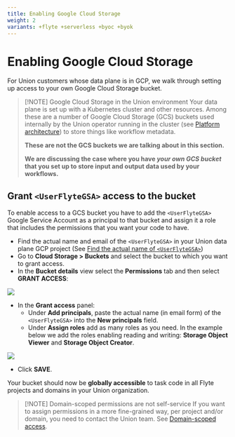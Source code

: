 ```yaml
---
title: Enabling Google Cloud Storage
weight: 2
variants: +flyte +serverless +byoc +byok
---
```


# Enabling Google Cloud Storage

For Union customers whose data plane is in GCP, we walk through setting up access to your own Google Cloud Storage bucket.

> [!NOTE] Google Cloud Storage in the Union environment
> Your data plane is set up with a Kubernetes cluster and other resources.
> Among these are a number of Google Cloud Storage (GCS) buckets used internally by the Union operator running in the cluster (see [Platform architecture](../../platform-architecture.md)) to store things like workflow metadata.
>
> **These are not the GCS buckets we are talking about in this section.**
>
> **We are discussing the case where you have **_**your own GCS bucket**_** that you set up to store input and output data used by your workflows.**

## Grant `<UserFlyteGSA>` access to the bucket

To enable access to a GCS bucket you have to add the `<UserFlyteGSA>` Google Service Account as a principal to that bucket and assign it a role that includes the permissions that you want your code to have.

* Find the actual name and email of the `<UserFlyteGSA>` in your Union data plane GCP project (See [Find the actual name of `<UserFlyteGSA>`](./index.md#find-the-actual-name-of-userflytegsa))
* Go to **Cloud Storage > Buckets** and select the bucket to which you want to grant access.
* In the **Bucket details** view select the **Permissions** tab and then select **GRANT ACCESS**:

![](/_static/images/user-guide/integrations/enabling-gcp-resources/enabling-google-cloud-storage/bucket-details.png)

* In the **Grant access** panel:
  * Under **Add principals**, paste the actual name (in email form) of the `<UserFlyteGSA>` into the **New principals** field.
  * Under **Assign roles** add as many roles as you need.
    In the example below we add the roles enabling reading and writing: **Storage Object Viewer** and **Storage Object Creator**.

![](/_static/images/user-guide/integrations/enabling-gcp-resources/enabling-google-cloud-storage/grant-access-to-bucket.png)

* Click **SAVE**.

Your bucket should now be **globally accessible** to task code in all Flyte projects and domains in your Union organization.

> [!NOTE] Domain-scoped permissions are not self-service
> If you want to assign permissions in a more fine-grained way, per project and/or domain, you need to contact the Union team.
> See [Domain-scoped access](./index.md#domain-scoped-access).
